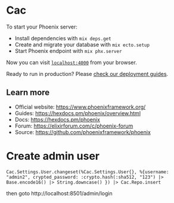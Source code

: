 # Cac

To start your Phoenix server:

  * Install dependencies with `mix deps.get`
  * Create and migrate your database with `mix ecto.setup`
  * Start Phoenix endpoint with `mix phx.server`

Now you can visit [`localhost:4000`](http://localhost:8501) from your browser.

Ready to run in production? Please [check our deployment guides](https://hexdocs.pm/phoenix/deployment.html).

## Learn more

  * Official website: https://www.phoenixframework.org/
  * Guides: https://hexdocs.pm/phoenix/overview.html
  * Docs: https://hexdocs.pm/phoenix
  * Forum: https://elixirforum.com/c/phoenix-forum
  * Source: https://github.com/phoenixframework/phoenix


# Create admin user
`Cac.Settings.User.changeset(%Cac.Settings.User{}, %{username: "admin2", crypted_password: :crypto.hash(:sha512, "123") |> Base.encode16() |> String.downcase() }) |> Cac.Repo.insert`

then goto http://localhost:8501/admin/login
